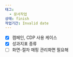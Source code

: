 ```yaml
---
태그:
  - 문서작업
상태: finish
작업기간: Invalid date
---
```

- [x] 캠페인, CDP 사용 케이스
- [x] 성과지표 종류
- [ ] 화면-절차 매핑 관리화면 필요해